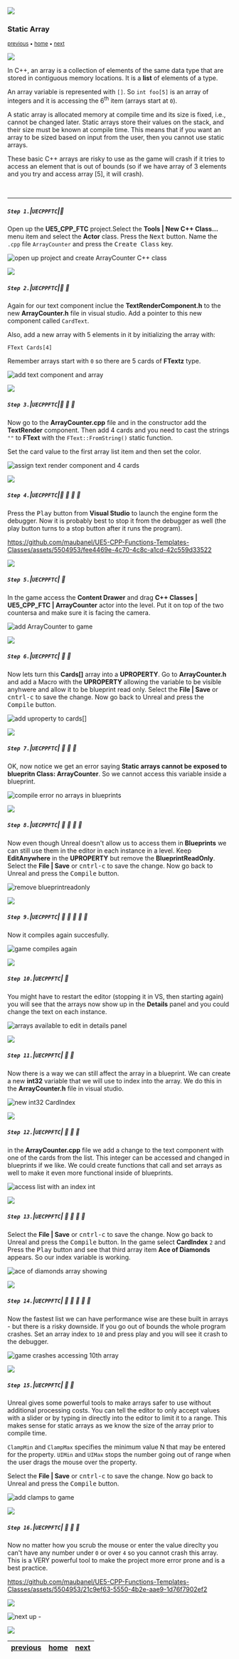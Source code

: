 ![](../images/line3.png)

### Static Array

<sub>[previous](../const/README.md#user-content-const-keyword) • [home](../README.md#user-content-ue5-cpp-functions--templates--classes) • [next](../containers/README.md#user-content-containers)</sub>

![](../images/line3.png)

In C++, an array is a collection of elements of the same data type that are stored in contiguous memory locations. It is a **list** of elements of a type.

An array variable is represented with `[]`.  So `int foo[5]` is an array of integers and it is accessing the 6<sup>th</sup> item (arrays start at `0`).

A static array is allocated memory at compile time and its size is fixed, i.e., cannot be changed later. Static arrays store their values on the stack, and their size must be known at compile time. This means that if you want an array to be sized based on input from the user, then you cannot use static arrays. 

These basic C++ arrays are risky to use as the game will crash if it tries to access an element that is out of bounds (so if we have array of 3 elements and you try and access array [5], it will crash).

<br>

---

##### `Step 1.`\|`UECPPFTC`|:small_blue_diamond:

Open up the **UE5_CPP_FTC** project.Select the **Tools | New C++ Class...** menu item and select the **Actor** class. Press the <kbd>Next</kbd> button. Name the `.cpp` file `ArrayCounter` and press the <kbd>Create Class</kbd> key.

![open up project and create ArrayCounter C++ class](images/startClass.png)

![](../images/line2.png)

##### `Step 2.`\|`UECPPFTC`|:small_blue_diamond: :small_blue_diamond: 

Again for our text component inclue the **TextRenderComponent.h** to the new **ArrayCounter.h** file in visual studio. Add a pointer to this new component called `CardText`.

Also, add a new array with 5 elements in it by initializing the array with:

`FText Cards[4]`

Remember arrays start with `0` so there are 5 cards of **FTextz** type.

![add text component and array](images/headerDeclarations.png)

![](../images/line2.png)

##### `Step 3.`\|`UECPPFTC`|:small_blue_diamond: :small_blue_diamond: :small_blue_diamond:

Now go to the **ArrayCounter.cpp** file and in the constructor add the **TextRender** component.  Then add 4 cards and you need to cast the strings `""` to **FText** with the `FText::FromString()` static function.

Set the card value to the first array list item and then set the color.

![assign text render component and 4 cards](images/definitionInContructor.png)

![](../images/line2.png)

##### `Step 4.`\|`UECPPFTC`|:small_blue_diamond: :small_blue_diamond: :small_blue_diamond: :small_blue_diamond:

Press the <kbd>Play</kbd> button from **Visual Studio** to launch the engine form the debugger.  Now it is probably best to stop it from the debugger as well (the play button turns to a stop button after it runs the program).

https://github.com/maubanel/UE5-CPP-Functions-Templates-Classes/assets/5504953/fee4469e-4c70-4c8c-a1cd-42c559d33522

![](../images/line2.png)

##### `Step 5.`\|`UECPPFTC`| :small_orange_diamond:

In the game access the **Content Drawer** and drag **C++ Classes | UE5_CPP_FTC | ArrayCounter** actor into the level.  Put it on top of the two countersa and make sure it is facing the camera.

![add ArrayCounter to game](images/addArrayCounter.png)

![](../images/line2.png)

##### `Step 6.`\|`UECPPFTC`| :small_orange_diamond: :small_blue_diamond:

Now lets turn this **Cards[]** array into a **UPROPERTY**.  Go to **ArrayCounter.h** and add a Macro with the **UPROPERTY** allowing the variable to be visible anyhwere and allow it to be blueprint read only. Select the **File | Save** or <kbd>cntrl-c</kbd> to save the change.  Now go back to Unreal and press the <kbd>Compile</kbd> button.

![add uproperty to cards[]](images/addUProperty.png)

![](../images/line2.png)

##### `Step 7.`\|`UECPPFTC`| :small_orange_diamond: :small_blue_diamond: :small_blue_diamond:

OK, now notice we get an error saying **Static arrays cannot be exposed to bluepritn Class: ArrayCounter**.  So we cannot access this variable inside a blueprint. 

![compile error no arrays in blueprints](images/bpNoStaticArray.png)

![](../images/line2.png)

##### `Step 8.`\|`UECPPFTC`| :small_orange_diamond: :small_blue_diamond: :small_blue_diamond: :small_blue_diamond:

Now even though Unreal doesn't allow us to access them in **Blueprints** we can still use them in the editor in each instance in a level.  Keep **EditAnywhere** in the **UPROPERTY** but remove the **BlueprintReadOnly**.  Select the **File | Save** or <kbd>cntrl-c</kbd> to save the change.  Now go back to Unreal and press the <kbd>Compile</kbd> button.

![remove blueprintreadonly](images/bpEditAnywhere.png)

![](../images/line2.png)

##### `Step 9.`\|`UECPPFTC`| :small_orange_diamond: :small_blue_diamond: :small_blue_diamond: :small_blue_diamond: :small_blue_diamond:

Now it compiles again succesfully.

![game compiles again](images/compileSucceeds.png)

![](../images/line2.png)

##### `Step 10.`\|`UECPPFTC`| :large_blue_diamond:

You might have to restart the editor (stopping it in VS, then starting again) you will see that the arrays now show up in the **Details** panel and you could change the text on each instance.

![arrays available to edit in details panel](images/cardsInEditor.png)

![](../images/line2.png)

##### `Step 11.`\|`UECPPFTC`| :large_blue_diamond: :small_blue_diamond: 

Now there is a way we can still affect the array in a blueprint.  We can create a new **int32** variable that we will use to index into the array. We do this in the **ArrayCounter.h** file in visual studio.

![new int32 CardIndex](images/cardIndexReadWrite.png)

![](../images/line2.png)

##### `Step 12.`\|`UECPPFTC`| :large_blue_diamond: :small_blue_diamond: :small_blue_diamond: 

in the **ArrayCounter.cpp** file we add a change to the text component with one of the cards from the list. This integer can be accessed and changed in blueprints if we like. We could create functions that call and set arrays as well to make it even more functional inside of blueprints.

![access list with an index int](images/cardIndexArr.png)

![](../images/line2.png)

##### `Step 13.`\|`UECPPFTC`| :large_blue_diamond: :small_blue_diamond: :small_blue_diamond:  :small_blue_diamond: 

Select the **File | Save** or <kbd>cntrl-c</kbd> to save the change.  Now go back to Unreal and press the <kbd>Compile</kbd> button. In the game select **CardIndex** `2` and Press the <kbd>Play</kbd> button and see that third array item **Ace of Diamonds** appears.  So our index variable is working.

![ace of diamonds array showing](images/cardIndex2.png)

![](../images/line2.png)

##### `Step 14.`\|`UECPPFTC`| :large_blue_diamond: :small_blue_diamond: :small_blue_diamond: :small_blue_diamond:  :small_blue_diamond: 

Now the fastest list we can have performance wise are these built in arrays - but there is a risky downside.  If you go out of bounds the whole program crashes.  Set an array index to `10` and press play and you will see it crash to the debugger.

![game crashes accessing 10th array](images/outOfArrayCrash.png)

![](../images/line2.png)

##### `Step 15.`\|`UECPPFTC`| :large_blue_diamond: :small_orange_diamond: 

Unreal gives some powerful tools to make arrays safer to use without additional processing costs.  You can tell the editor to only accept values with a slider or by typing in directly into the editor to limit it to a range.  This makes sense for static arrays as we know the size of the array prior to compile time.  

`ClampMin` and  `ClampMax` specifies the minimum value N that may be entered for the property.  `UIMin` and `UIMax` stops the number going out of range when the user drags the mouse over the property.

Select the **File | Save** or <kbd>cntrl-c</kbd> to save the change.  Now go back to Unreal and press the <kbd>Compile</kbd> button.

![add clamps to game](images/clampValAndSlider.png)

![](../images/line2.png)

##### `Step 16.`\|`UECPPFTC`| :large_blue_diamond: :small_orange_diamond:   :small_blue_diamond: 

Now no matter how you scrub the mouse or enter the value direclty you can't have any number under `0` or over `4` so you cannot crash this array.  This is a VERY powerful tool to make the project more error prone and is a best practice. 

https://github.com/maubanel/UE5-CPP-Functions-Templates-Classes/assets/5504953/21c9ef63-5550-4b2e-aae9-1d76f7902ef2

![](../images/line.png)

<!-- <img src="https://via.placeholder.com/1000x100/45D7CA/000000/?text=Next Up - Containers"> -->

![next up - ](images/banner.png)

![](../images/line.png)

| [previous](../const/README.md#user-content-const-keyword)| [home](../README.md#user-content-ue5-cpp-functions--templates--classes) | [next](../containers/README.md#user-content-containers)|
|---|---|---|
